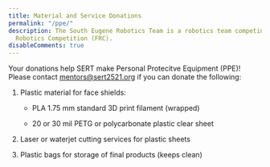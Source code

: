 ```yaml
---
title: Material and Service Donations
permalink: "/ppe/"
description: The South Eugene Robotics Team is a robotics team competing in the FIRST
  Robotics Competition (FRC).
disableComments: true
---
```


Your donations help SERT make Personal Protecitve Equipment (PPE)!
Please contact [mentors@sert2521.org](mailto:mentors@sert2521.org) if you can donate the following:

1. Plastic material for face shields:

    - PLA 1.75 mm standard 3D print filament (wrapped)
    
    - 20 or 30 mil PETG or polycarbonate plastic clear sheet

2. Laser or waterjet cutting services for plastic sheets
    
3. Plastic bags for storage of final products (keeps clean)



